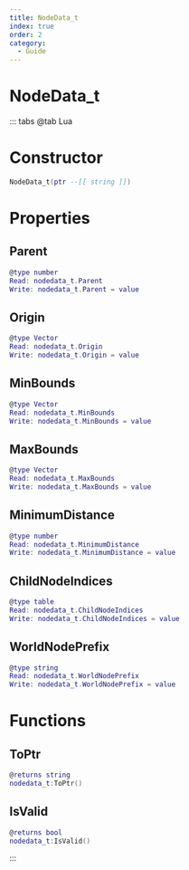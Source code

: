 ```yaml
---
title: NodeData_t
index: true
order: 2
category:
  - Guide
---
```


# NodeData_t

::: tabs
@tab Lua
# Constructor
```lua
NodeData_t(ptr --[[ string ]])
```
# Properties
## Parent 
```lua
@type number
Read: nodedata_t.Parent
Write: nodedata_t.Parent = value
```
## Origin 
```lua
@type Vector
Read: nodedata_t.Origin
Write: nodedata_t.Origin = value
```
## MinBounds 
```lua
@type Vector
Read: nodedata_t.MinBounds
Write: nodedata_t.MinBounds = value
```
## MaxBounds 
```lua
@type Vector
Read: nodedata_t.MaxBounds
Write: nodedata_t.MaxBounds = value
```
## MinimumDistance 
```lua
@type number
Read: nodedata_t.MinimumDistance
Write: nodedata_t.MinimumDistance = value
```
## ChildNodeIndices 
```lua
@type table
Read: nodedata_t.ChildNodeIndices
Write: nodedata_t.ChildNodeIndices = value
```
## WorldNodePrefix 
```lua
@type string
Read: nodedata_t.WorldNodePrefix
Write: nodedata_t.WorldNodePrefix = value
```
# Functions
## ToPtr
```lua
@returns string
nodedata_t:ToPtr()
```
## IsValid
```lua
@returns bool
nodedata_t:IsValid()
```

:::